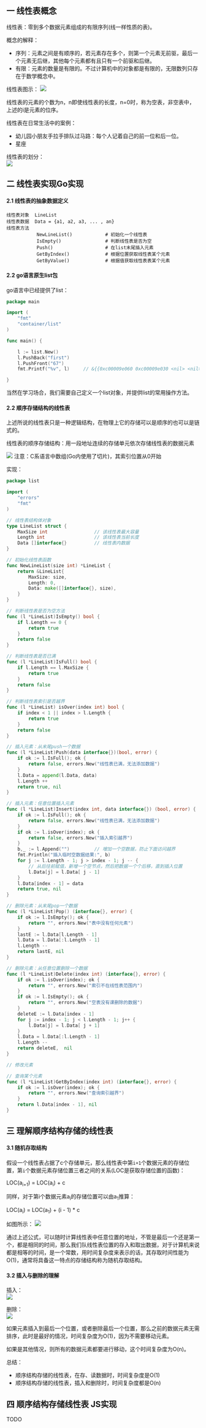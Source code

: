 ## 一 线性表概念 

线性表：零到多个数据元素组成的有限序列(线一样性质的表)。 

概念的解释：
- 序列：元素之间是有顺序的，若元素存在多个，则第一个元素无前驱，最后一个元素无后继，其他每个元素都有且只有一个前驱和后继。  
- 有限：元素的数量是有限的。不过计算机中的对象都是有限的，无限数列只存在于数学概念中。  

线性表图示：
![](/images/Algorithm/03-xianxingbiao1.png)

线性表的元素的个数为n，n即使线性表的长度，n=0时，称为空表，非空表中，上述的i是元素的位序。  

线性表在日常生活中的案例：
- 幼儿园小朋友手拉手排队过马路：每个人记着自己的前一位和后一位。
- 星座

线性表的划分：  
![](/images/Algorithm/03-xianxingbiao0.png)

## 二 线性表实现Go实现 

#### 2.1 线性表的抽象数据定义

```
线性表对象  LineList
线性表数据  Data = {a1, a2, a3, ... , an}
线性表方法    
           NewLineList()            # 初始化一个线性表
           IsEmpty()            	# 判断线性表是否为空
           Push()               	# 在list末尾插入元素
           GetByIndex()  			# 根据位置获取线性表某个元素
           GetByValue()  			# 根据值获取线性表表某个元素
```

#### 2.2 go语言原生list包

go语言中已经提供了list：
```go
package main

import (
	"fmt"
	"container/list"
)

func main() {

	l := list.New()
	l.PushBack("first")
	l.PushFront("67")
	fmt.Printf("%v", l)		// &{{0xc00009e060 0xc00009e030 <nil> <nil>} 2}

}
```

当然在学习场合，我们需要自己定义一个list对象，并提供list的常用操作方法。  

#### 2.2 顺序存储结构的线性表

上述所说的线性表只是一种逻辑结构，在物理上它的存储可以是顺序的也可以是链式的。  

线性表的顺序存储结构：用一段地址连续的存储单元依次存储线性表的数据元素    

![](/images/Algorithm/03-xianxingbiao2.png)
注意：C系语言中数组(Go内使用了切片)，其索引位置从0开始

实现：
```go
package list

import (
	"errors"
	"fmt"
)

// 线性表结构体对象
type LineList struct {
	MaxSize int					// 该线性表最大容量
	Length int					// 该线性表当前长度
	Data []interface{}			// 线性表内数据
}

// 初始化线性表函数
func NewLineList(size int) *LineList {
	return &LineList{
		MaxSize: size,
		Length: 0,
		Data: make([]interface{}, size),
	}
}

// 判断线性表是否为空方法
func (l *LineList)IsEmpty() bool {
	if l.Length == 0 {
		return true
	}
	return false
}

// 判断线性表是否已满
func (l *LineList)IsFull() bool {
	if l.Length == l.MaxSize {
		return true
	}
	return false
}

// 判断线性表索引是否越界
func (l *LineList) isOver(index int) bool {
	if index < 1 || index > l.Length {
		return true
	}
	return false
}

// 插入元素：从末尾push一个数据
func (l *LineList)Push(data interface{})(bool, error) {
	if ok := l.IsFull(); ok {
		return false, errors.New("线性表已满，无法添加数据")
	}
	l.Data = append(l.Data, data)
	l.Length ++
	return true, nil
}

// 插入元素：任意位置插入元素
func (l *LineList)Insert(index int, data interface{}) (bool, error) {
	if ok := l.IsFull(); ok {
		return false, errors.New("线性表已满，无法添加数据")
	}
	if ok := l.isOver(index); ok {
		return false, errors.New("插入索引越界")
	}
	b,_ := l.Append("")			// 增加一个空数据，防止下面访问越界
	fmt.Println("插入临时空数据结果:", b)
	for j := l.Length - 1; j > index - 1; j -- {
		// 从后往前赋值，新增一个空节点，然后把数据一个个后移，直到插入位置
		l.Data[j] = l.Data[ j - 1]
	}
	l.Data[index - 1] = data
	return true, nil
}

// 删除元素：从末尾pop一个数据
func (l *LineList)Pop() (interface{}, error) {
	if ok := l.IsEmpty(); ok {
		return "", errors.New("表中没有任何元素")
	}
	lastE := l.Data[l.Length - 1]
	l.Data = l.Data[:l.Length - 1]
	l.Length --
	return lastE, nil
}

// 删除元素：从任意位置删除一个数据
func (l *LineList)Delete(index int) (interface{}, error) {
	if ok := l.isOver(index); ok {
		return "", errors.New("索引不在线性表范围内")
	}
	if ok := l.IsEmpty(); ok {
		return "", errors.New("空表没有课删除的数据")
	}
	deleteE := l.Data[index - 1]
	for j := index - 1; j < l.Length - 1; j++ {
		l.Data[j] = l.Data[ j + 1]
	}
	l.Data = l.Data[:l.Length - 1]
	l.Length --
	return deleteE,  nil
}

// 修改元素

// 查询某个元素
func (l *LineList)GetByIndex(index int) (interface{}, error) {
	if ok := l.isOver(index); ok {
		return "", errors.New("查询索引越界")
	}
	return l.Data[index - 1], nil
}
```

## 三 理解顺序结构存储的线性表 

#### 3.1 随机存取结构

假设一个线性表占据了c个存储单元，那么线性表中第`i+1`个数据元素的存储位置，第`i`个数据元素存储位置三者之间的关系(LOC是获取存储位置的函数)：  

LOC(a<sub>i+1</sub>) = LOC(a<sub>i</sub>) + c  

同样，对于第i个数据元素a<sub>i</sub>的存储位置可以由a<sub>1</sub>推算：  

LOC(a<sub>i</sub>) = LOC(a<sub>1</sub>) + (i - 1) * c   

如图所示：
![](../images/Algorithm/03-xianxingbiao3.png)  

通过上述公式，可以随时计算线性表中任意位置的地址，不管是最后一个还是第一个，都是相同的时间，那么我们队线性表位置的存入和取出数据，对于计算机来说都是相等的时间，是一个常数，用时间复杂度来表示的话，其存取时间性能为O(1)，通常将具备这一特点的存储结构称为随机存取结构。  


#### 3.2 插入与删除的理解 

插入：  
![](../images/Algorithm/03-xianxingbiao4.png)   

删除：  
![](../images/Algorithm/03-xianxingbiao5.png)   

如果元素插入到最后一个位置，或者删除最后一个位置，那么之前的数据元素无需排序，此时是最好的情况，时间复杂度为O(1)，因为不需要移动元素。  

如果是其他情况，则所有的数据元素都要进行移动，这个时间复杂度为O(n)。  

总结：
- 顺序结构存储的线性表，在存、读数据时，时间复杂度是O(1)
- 顺序结构存储的线性表，插入和删除时，时间复杂度都是O(n)

## 四 顺序结构存储线性表 JS实现
TODO